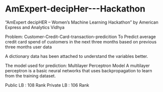 # AmExpert-decipHer---Hackathon
“AmExpert decipHER – Women’s Machine Learning Hackathon” by American Express and Analytics Vidhya

Problem: Customer-Credit-Card-transaction-predicition
To Predict average credit card spend of customers in the next three months based on previous three months user data

A dictionary data has been attached to understand the variables better. 

The model used for prediction:
Multilayer Perceptron Model
A multilayer perceptron is a basic neural networks that uses backpropagation to learn from the training dataset. 

Public LB : 108 Rank 
Private LB : 106 Rank
